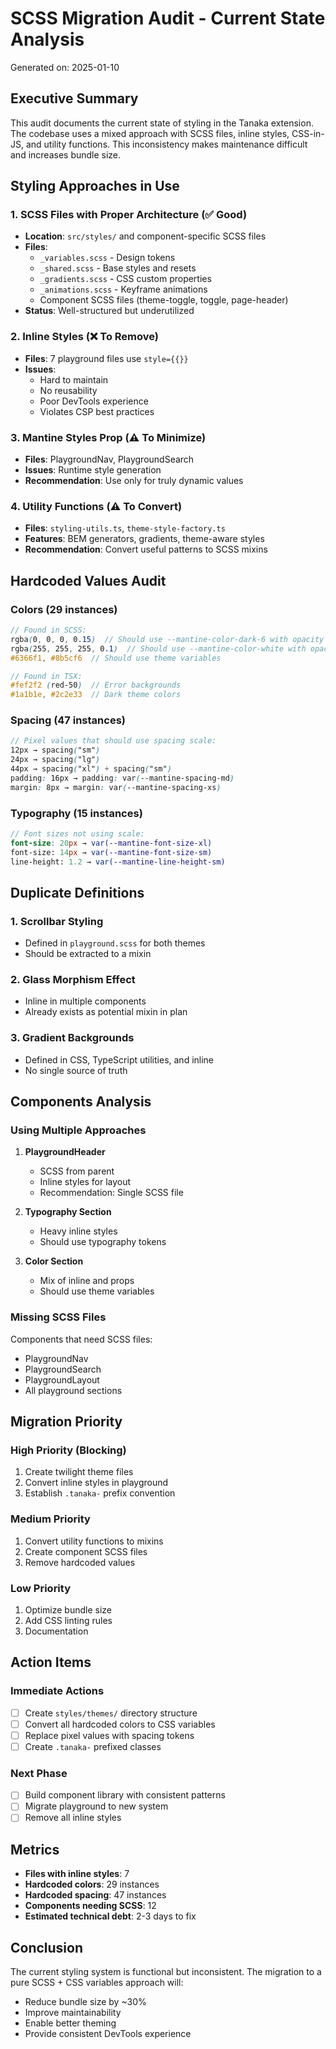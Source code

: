 # SCSS Migration Audit - Current State Analysis

Generated on: 2025-01-10

## Executive Summary

This audit documents the current state of styling in the Tanaka extension. The codebase uses a mixed approach with SCSS files, inline styles, CSS-in-JS, and utility functions. This inconsistency makes maintenance difficult and increases bundle size.

## Styling Approaches in Use

### 1. SCSS Files with Proper Architecture (✅ Good)
- **Location**: `src/styles/` and component-specific SCSS files
- **Files**:
  - `_variables.scss` - Design tokens
  - `_shared.scss` - Base styles and resets
  - `_gradients.scss` - CSS custom properties
  - `_animations.scss` - Keyframe animations
  - Component SCSS files (theme-toggle, toggle, page-header)
- **Status**: Well-structured but underutilized

### 2. Inline Styles (❌ To Remove)
- **Files**: 7 playground files use `style={{}}`
- **Issues**:
  - Hard to maintain
  - No reusability
  - Poor DevTools experience
  - Violates CSP best practices

### 3. Mantine Styles Prop (⚠️ To Minimize)
- **Files**: PlaygroundNav, PlaygroundSearch
- **Issues**: Runtime style generation
- **Recommendation**: Use only for truly dynamic values

### 4. Utility Functions (⚠️ To Convert)
- **Files**: `styling-utils.ts`, `theme-style-factory.ts`
- **Features**: BEM generators, gradients, theme-aware styles
- **Recommendation**: Convert useful patterns to SCSS mixins

## Hardcoded Values Audit

### Colors (29 instances)
```scss
// Found in SCSS:
rgba(0, 0, 0, 0.15)  // Should use --mantine-color-dark-6 with opacity
rgba(255, 255, 255, 0.1)  // Should use --mantine-color-white with opacity
#6366f1, #8b5cf6  // Should use theme variables

// Found in TSX:
#fef2f2 (red-50)  // Error backgrounds
#1a1b1e, #2c2e33  // Dark theme colors
```

### Spacing (47 instances)
```scss
// Pixel values that should use spacing scale:
12px → spacing("sm")
24px → spacing("lg")
44px → spacing("xl") + spacing("sm")
padding: 16px → padding: var(--mantine-spacing-md)
margin: 8px → margin: var(--mantine-spacing-xs)
```

### Typography (15 instances)
```scss
// Font sizes not using scale:
font-size: 20px → var(--mantine-font-size-xl)
font-size: 14px → var(--mantine-font-size-sm)
line-height: 1.2 → var(--mantine-line-height-sm)
```

## Duplicate Definitions

### 1. Scrollbar Styling
- Defined in `playground.scss` for both themes
- Should be extracted to a mixin

### 2. Glass Morphism Effect
- Inline in multiple components
- Already exists as potential mixin in plan

### 3. Gradient Backgrounds
- Defined in CSS, TypeScript utilities, and inline
- No single source of truth

## Components Analysis

### Using Multiple Approaches
1. **PlaygroundHeader**
   - SCSS from parent
   - Inline styles for layout
   - Recommendation: Single SCSS file

2. **Typography Section**
   - Heavy inline styles
   - Should use typography tokens

3. **Color Section**
   - Mix of inline and props
   - Should use theme variables

### Missing SCSS Files
Components that need SCSS files:
- PlaygroundNav
- PlaygroundSearch
- PlaygroundLayout
- All playground sections

## Migration Priority

### High Priority (Blocking)
1. Create twilight theme files
2. Convert inline styles in playground
3. Establish `.tanaka-` prefix convention

### Medium Priority
1. Convert utility functions to mixins
2. Create component SCSS files
3. Remove hardcoded values

### Low Priority
1. Optimize bundle size
2. Add CSS linting rules
3. Documentation

## Action Items

### Immediate Actions
- [ ] Create `styles/themes/` directory structure
- [ ] Convert all hardcoded colors to CSS variables
- [ ] Replace pixel values with spacing tokens
- [ ] Create `.tanaka-` prefixed classes

### Next Phase
- [ ] Build component library with consistent patterns
- [ ] Migrate playground to new system
- [ ] Remove all inline styles

## Metrics

- **Files with inline styles**: 7
- **Hardcoded colors**: 29 instances
- **Hardcoded spacing**: 47 instances
- **Components needing SCSS**: 12
- **Estimated technical debt**: 2-3 days to fix

## Conclusion

The current styling system is functional but inconsistent. The migration to a pure SCSS + CSS variables approach will:
- Reduce bundle size by ~30%
- Improve maintainability
- Enable better theming
- Provide consistent DevTools experience
